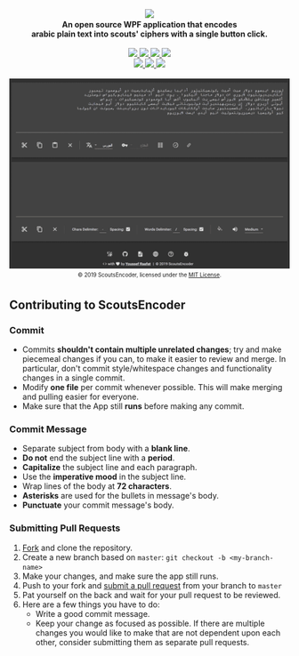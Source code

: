 <div align="center">
    <a href="https://youssefraafatnasry.github.io/ScoutsEncoder/">
        <img src="https://user-images.githubusercontent.com/41103290/60645919-4be37380-9e3a-11e9-982a-6981d231da0d.png">
    </a>
    <br/>
    <strong>
    An open source WPF application that encodes<br/>
    arabic plain text into scouts' ciphers with a single button click.
    </strong>
    <br/><br/>
    <a href="https://github.com/YoussefRaafatNasry/ScoutsEncoder/releases/latest">
        <img src="https://img.shields.io/github/release/YoussefRaafatNasry/ScoutsEncoder.svg?style=flat-square">
    </a>
    <a href="https://github.com/YoussefRaafatNasry/ScoutsEncoder/releases">
        <img src="https://img.shields.io/github/downloads/YoussefRaafatNasry/ScoutsEncoder/total.svg?style=flat-square">
    </a>
    <a href="https://youssefraafatnasry.github.io/ScoutsEncoder">
        <img src="https://img.shields.io/badge/ScoutsEncoder-site-orange.svg?style=flat-square">
    </a>
    <a href="https://youssefraafatnasry.github.io/ScoutsEncoder/docs/all">
        <img src="https://img.shields.io/badge/ScoutsEncoder-docs-lightgrey.svg?style=flat-square">
    </a>
    <br/>
    <a href="https://youssefraafatnasry.github.io/ScoutsEncoder/#features">
        <img src="https://img.shields.io/badge/ScoutsEncoder-features-red.svg?style=flat-square">
    </a>
    <a href="https://youssefraafatnasry.github.io/ScoutsEncoder/docs/available-ciphers/">
        <img src="https://img.shields.io/badge/ScoutsEncoder-ciphers-yellowgreen.svg?style=flat-square">
    </a>
    <a href="https://youssefraafatnasry.github.io/ScoutsEncoder/#download">
        <img src="https://img.shields.io/badge/ScoutsEncoder-download-green.svg?style=flat-square">
    </a>
    <br/><br/>
    <img src="https://github.com/YoussefRaafatNasry/ScoutsEncoder/raw/gh-pages/img/dark-screenshot.gif">
    <sub><sup>© 2019 ScoutsEncoder, licensed under the <a href="./LICENSE.md">MIT License</a>.</sup></sub>
    <br/>
</div>

## Contributing to ScoutsEncoder

### Commit

- Commits **shouldn't contain multiple unrelated changes**; try and make piecemeal changes if you can, to make it easier to review and merge. In particular, don't commit style/whitespace changes and functionality changes in a single commit.
- Modify **one file** per commit whenever possible. This will make merging and pulling easier for everyone.
- Make sure that the App still **runs** before making any commit.

### Commit Message

- Separate subject from body with a **blank line**.
- **Do not** end the subject line with a **period**.
- **Capitalize** the subject line and each paragraph.
- Use the **imperative mood** in the subject line.
- Wrap lines of the body at **72 characters**.
- **Asterisks** are used for the bullets in message's body.
- **Punctuate** your commit message's body.

### Submitting Pull Requests

1. [Fork](https://github.com/YoussefRaafatNasry/ScoutsEncoder/fork) and clone the repository.
1. Create a new branch based on `master`: `git checkout -b <my-branch-name>`
1. Make your changes, and make sure the app still runs.
1. Push to your fork and [submit a pull request](https://github.com/YoussefRaafatNasry/ScoutsEncoder/compare) from your branch to `master`
1. Pat yourself on the back and wait for your pull request to be reviewed.
1. Here are a few things you have to do:
   - Write a good commit message.
   - Keep your change as focused as possible. If there are multiple changes you would like to make that are not dependent upon each other, consider submitting them as  separate pull requests.

